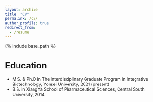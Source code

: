 ```yaml
---
layout: archive
title: "CV"
permalink: /cv/
author_profile: true
redirect_from:
  - /resume
---
```


{% include base_path %}

Education
======
*  M.S. & Ph.D in The Interdisciplinary Graduate Program in Integrative Biotechnology, Yonsei University, 2021 (present)
* B.S. in XiangYa School of Pharmaceutical Sciences, Central South University, 2014
